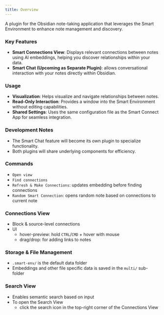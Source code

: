 ```yaml
---
title: Overview
---
```

A plugin for the Obsidian note-taking application that leverages the Smart Environment to enhance note management and discovery.
### Key Features
- **Smart Connections View**: Displays relevant connections between notes using AI embeddings, helping you discover relationships within your data.
- **Smart Chat (Upcoming as Separate Plugin)**: allows conversational interaction with your notes directly within Obsidian.
### Usage
- **Visualization**: Helps visualize and navigate relationships between notes.
- **Read-Only Interaction**: Provides a window into the Smart Environment without editing capabilities.
- **Shared Settings**: Uses the same configuration file as the Smart Connect App for seamless integration.
### Development Notes
- The Smart Chat feature will become its own plugin to specialize functionality.
- Both plugins will share underlying components for efficiency.
### Commands
- `Open view`
- `Find connections`
- `Refresh & Make Connections`: updates embedding before finding connections
- `Random Smart Connection`: opens random note based on connections to current note
### Connections View
- Block & source-level connections
- UI
	- hover-preview: hold `CTRL`/`CMD` + hover with mouse
	- drag/drop: for adding links to notes
### Storage & File Management
- `.smart-env/` is the default data folder
- Embeddings and other file specific data is saved in the `multi/` sub-folder
### Search View
- Enables semantic search based on input
- To open the Search View
	- click the search icon in the top-right corner of the Connections View

